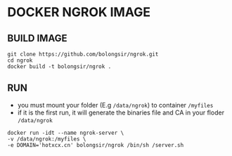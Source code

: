 # DOCKER NGROK IMAGE

## BUILD IMAGE

```linux
git clone https://github.com/bolongsir/ngrok.git
cd ngrok
docker build -t bolongsir/ngrok .
```

## RUN
* you must mount your folder (E.g `/data/ngrok`) to container `/myfiles`
* if it is the first run, it will generate the binaries file and CA in your floder `/data/ngrok`

```linux
docker run -idt --name ngrok-server \
-v /data/ngrok:/myfiles \
-e DOMAIN='hotxcx.cn' bolongsir/ngrok /bin/sh /server.sh
```
